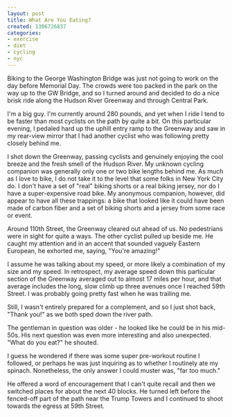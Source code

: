 ```yaml
---
layout: post
title: What Are You Eating?
created: 1306726837
categories:
- exercise
- diet
- cycling
- nyc
---
```


Biking to the George Washington Bridge was just not going to work on the day before Memorial Day. The crowds were too packed
in the park on the way up to the GW Bridge, and so I turned around and decided to do a nice brisk ride along the Hudson
River Greenway and through Central Park.

I'm a big guy. I'm currently around 280 pounds, and yet when I ride I tend to be faster than most cyclists on the path
by quite a bit. On this particular evening, I pedaled hard up the uphill entry ramp to the Greenway and saw in my rear-view
mirror that I had another cyclist who was following pretty closely behind me.

I shot down the Greenway, passing cyclists and genuinely enjoying the cool breeze and the fresh smell of the Hudson River.
My unknown cycling companion was generally only one or two bike lengths behind me. As much as I love to bike, I do not
take it to the level that some folks in New York City do. I don't have a set of "real" biking shorts or a real biking jersey,
nor do I have a super-expensive road bike. My anonymous companion, however, did appear to have all these trappings: a bike
that looked like it could have been made of carbon fiber and a set of biking shorts and a jersey from some race or event.

Around 110th Street, the Greenway cleared out ahead of us. No pedestrians were in sight for quite a ways. The other cyclist
pulled up beside me. He caught my attention and in an accent that sounded vaguely Eastern European, he exhorted me, saying,
"You're amazing!"

I assume he was talking about my speed, or more likely a combination of my size and my speed. In retrospect, my average speed
down this particular section of the Greenway averaged out to almost 17 miles per hour, and that average includes the long,
slow climb up three avenues once I reached 59th Street. I was probably going pretty fast when he was trailing me.

Still, I wasn't entirely prepared for a complement, and so I just shot back, "Thank you!" as we both sped down the river path.

The gentleman in question was older - he looked like he could be in his mid-50s. His next question was even more interesting
and also unexpected. "What do you eat?" he shouted.

I guess he wondered if there was some super pre-workout routine I followed, or perhaps he was just inquiring as to whether
I routinely ate my spinach. Nonetheless, the only answer I could muster was, "far too much."

He offered a word of encouragement that I can't quite recall and then we switched places for about the next 40 blocks. He
turned left before the fenced-off part of the path near the Trump Towers and I continued to shoot towards the egress at 59th
Street.

<!-- break -->

